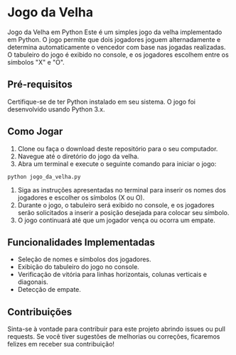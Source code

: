 # Jogo da Velha
Jogo da Velha em Python
Este é um simples jogo da velha implementado em Python. O jogo permite que dois jogadores joguem alternadamente e determina automaticamente o vencedor com base nas jogadas realizadas. O tabuleiro do jogo é exibido no console, e os jogadores escolhem entre os símbolos "X" e "O".

## Pré-requisitos

Certifique-se de ter Python instalado em seu sistema. O jogo foi desenvolvido usando Python 3.x.

## Como Jogar

1. Clone ou faça o download deste repositório para o seu computador.
2. Navegue até o diretório do jogo da velha.
3. Abra um terminal e execute o seguinte comando para iniciar o jogo:

`python jogo_da_velha.py`
1. Siga as instruções apresentadas no terminal para inserir os nomes dos jogadores e escolher os símbolos (X ou O).
2. Durante o jogo, o tabuleiro será exibido no console, e os jogadores serão solicitados a inserir a posição desejada para colocar seu símbolo.
3. O jogo continuará até que um jogador vença ou ocorra um empate.
## Funcionalidades Implementadas

* Seleção de nomes e símbolos dos jogadores.
* Exibição do tabuleiro do jogo no console.
* Verificação de vitória para linhas horizontais, colunas verticais e diagonais.
* Detecção de empate.

## Contribuições

Sinta-se à vontade para contribuir para este projeto abrindo issues ou pull requests. 
Se você tiver sugestões de melhorias ou correções, ficaremos felizes em receber sua contribuição!